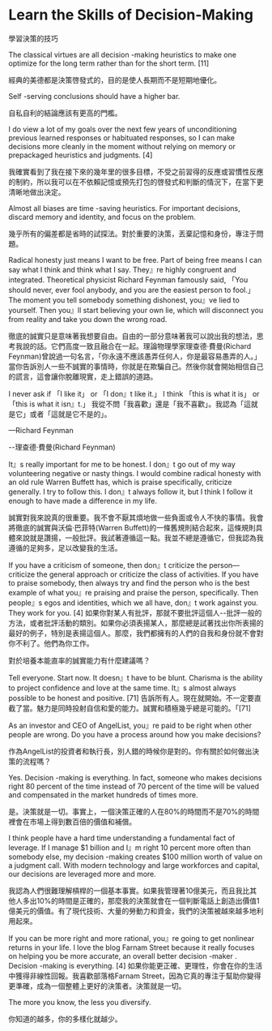 # Learn the Skills of Decision-Making

學習決策的技巧

The classical virtues are all decision -making heuristics to make one optimize for the long term rather than for the short term. [11]

經典的美德都是決策啓發式的，目的是使人長期而不是短期地優化。

Self -serving conclusions should have a higher bar.

自私自利的結論應該有更高的門檻。

I do view a lot of my goals over the next few years of unconditioning previous learned responses or habituated responses, so I can make decisions more cleanly in the moment without relying on memory or prepackaged heuristics and judgments. [4]

我確實看到了我在接下來的幾年里的很多目標，不受之前習得的反應或習慣性反應的制約，所以我可以在不依賴記憶或預先打包的啓發式和判斷的情況下，在當下更清晰地做出決定。

Almost all biases are time -saving heuristics. For important decisions, discard memory and identity, and focus on the problem.

幾乎所有的偏差都是省時的試探法。對於重要的決策，丟棄記憶和身份，專注于問題。

Radical honesty just means I want to be free. Part of being free means I can say what I think and think what I say. They』re highly congruent and integrated. Theoretical physicist Richard Feynman famously said, 「You should never, ever fool anybody, and you are the easiest person to fool.」 The moment you tell somebody something dishonest, you』ve lied to yourself. Then you』ll start believing your own lie, which will disconnect you from reality and take you down the wrong road.

徹底的誠實只是意味著我想要自由。自由的一部分意味著我可以說出我的想法，思考我說的話。它們高度一致且融合在一起。理論物理學家理查德·費曼(Richard Feynman)曾說過一句名言，「你永遠不應該愚弄任何人，你是最容易愚弄的人。」當你告訴別人一些不誠實的事情時，你就是在欺騙自己。然後你就會開始相信自己的謊言，這會讓你脫離現實，走上錯誤的道路。

I never ask if 「I like it」 or 「I don』t like it.」 I think 「this is what it is」 or 「this is what it isn』t.」
我從不問「我喜歡」還是「我不喜歡」。我認為「這就是它」或者「這就是它不是的」。

—Richard Feynman

--理查德·費曼(Richard Feynman)

It』s really important for me to be honest. I don』t go out of my way volunteering negative or nasty things. I would combine radical honesty with an old rule Warren Buffett has, which is praise specifically, criticize generally. I try to follow this. I don』t always follow it, but I think I follow it enough to have made a difference in my life.

誠實對我來說真的很重要。我不會不厭其煩地做一些負面或令人不快的事情。我會將徹底的誠實與沃倫·巴菲特(Warren Buffett)的一條舊規則結合起來，這條規則具體來說就是讚揚，一般批評。我試著遵循這一點。我並不總是遵循它，但我認為我遵循的足夠多，足以改變我的生活。

If you have a criticism of someone, then don』t criticize the person—criticize the general approach or criticize the class of activities. If you have to praise somebody, then always try and find the person who is the best example of what you』re praising and praise the person, specifically. Then people』s egos and identities, which we all have, don』t work against you. They work for you. [4]
如果你對某人有批評，那就不要批評這個人--批評一般的方法，或者批評活動的類別。如果你必須表揚某人，那麼總是試著找出你所表揚的最好的例子，特別是表揚這個人。那麼，我們都擁有的人們的自我和身份就不會對你不利了。他們為你工作。


對於培養本能直率的誠實能力有什麼建議嗎？

Tell everyone. Start now. It doesn』t have to be blunt. Charisma is the ability to project confidence and love at the same time. It』s almost always possible to be honest and positive. [71]
告訴所有人。現在就開始。不一定要直截了當。魅力是同時投射自信和愛的能力。誠實和積極幾乎總是可能的。「[71]

As an investor and CEO of AngelList, you』re paid to be right when other people are wrong. Do you have a process around how you make decisions?

作為AngelList的投資者和執行長，別人錯的時候你是對的。你有關於如何做出決策的流程嗎？

Yes. Decision -making is everything. In fact, someone who makes decisions right 80 percent of the time instead of 70 percent of the time will be valued and compensated in the market hundreds of times more.

是。決策就是一切。事實上，一個決策正確的人在80%的時間而不是70%的時間裡會在市場上得到數百倍的價值和補償。

I think people have a hard time understanding a fundamental fact of leverage. If I manage $1 billion and I』m right 10 percent more often than somebody else, my decision -making creates $100 million worth of value on a judgment call. With modern technology and large workforces and capital, our decisions are leveraged more and more.

我認為人們很難理解槓桿的一個基本事實。如果我管理著10億美元，而且我比其他人多出10%的時間是正確的，那麼我的決策就會在一個判斷電話上創造出價值1億美元的價值。有了現代技術、大量的勞動力和資金，我們的決策被越來越多地利用起來。

If you can be more right and more rational, you』re going to get nonlinear returns in your life. I love the blog Farnam Street because it really focuses on helping you be more accurate, an overall better decision -maker . Decision -making is everything. [4]
如果你能更正確、更理性，你會在你的生活中獲得非線性回報。我喜歡部落格Farnam Street，因為它真的專注于幫助你變得更準確，成為一個整體上更好的決策者。決策就是一切。

The more you know, the less you diversify.

你知道的越多，你的多樣化就越少。
